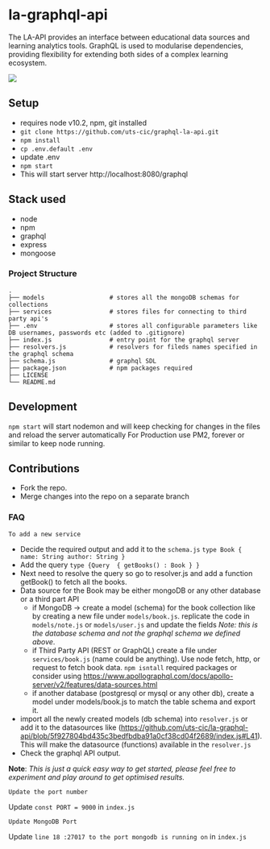 # la-graphql-api

The LA-API provides an interface between educational data sources and learning analytics tools. GraphQL is used to modularise dependencies, providing flexibility for extending both sides of a complex learning ecosystem.

![](img/LA-APIv2.jpg)

## Setup

- requires node v10.2, npm, git installed
- ``git clone https://github.com/uts-cic/graphql-la-api.git``
- ``npm install``
- ``cp .env.default .env``
- update .env
- ``npm start ``
- This will start server http://localhost:8080/graphql

## Stack used
- node
- npm
- graphql
- express
- mongoose

### Project Structure

    .
    ├── models                  # stores all the mongoDB schemas for collections
    ├── services                # stores files for connecting to third party api's
    ├── .env                    # stores all configurable parameters like DB usernames, passwords etc (added to .gitignore)
    ├── index.js                # entry point for the graphql server
    ├── resolvers.js            # resolvers for fileds names specified in the graphql schema
    ├── schema.js               # graphql SDL
    ├── package.json            # npm packages required
    ├── LICENSE
    └── README.md


## Development

``npm start`` will start nodemon and will keep checking for changes in the files and reload the server automatically
For Production use PM2, forever or similar to keep node running.

## Contributions

- Fork the repo.
- Merge changes into the repo on a separate branch


### FAQ
	To add a new service
- Decide the required output and add it to the `schema.js`
`` type Book {
    name: String
    author: String
 }
 ``
- Add the query ``type {Query  { getBooks() : Book } }``
- Next need to resolve the query so go to resolver.js and add a function getBook() to fetch all the books.
- Data source for the Book may be either mongoDB or any other database or a third part API
	- if MongoDB -> create a model (schema) for the book collection like by creating a new file under `models/book.js`.  replicate the code in `models/note.js` or `models/user.js` and update the fields *Note: this is the database schema and not the graphql schema we defined above*.
	- if Third Party API (REST or GraphQL) create a file under `services/book.js` (name could be anything). Use node fetch, http, or request to fetch book data. `npm isntall` required packages or consider using https://www.apollographql.com/docs/apollo-server/v2/features/data-sources.html
	- if another database (postgresql or mysql or any other db), create a model under models/book.js to match the table schema and export it.
- import all the newly created models (db schema) into `resolver.js` or add it to the datasources like (https://github.com/uts-cic/la-graphql-api/blob/5f927804bd435c3bedfbdba91a0cf38cd04f2689/index.js#L41). This will make the datasource (functions) available in the `resolver.js`
- Check the graphql API output.

**Note**: *This is just a quick easy way to get started, please feel free to experiment and play around to get optimised results.*

	Update the port number
Update `const PORT = 9000` in `index.js`

	Update MongoDB Port
Update `line 18 :27017 to the port mongodb is running on` in `index.js`
